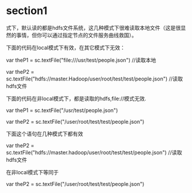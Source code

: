 # section1

式下，默认读的都是hdfs文件系统，这几种模式下很难读取本地文件（这是很显然的事情，但你可以通过指定节点的文件服务曲线救国）。

下面的代码在local模式下有效，在其它模式下无效：

var theP1 = sc.textFile\("file:///usr/test/people.json"\)  //读取本地

var theP2 = sc.textFile\("hdfs://master.Hadoop/user/root/test/test/people.json"\) //读取hdfs文件

下面的代码在非local模式下，都是读取的hdfs,file://模式无效.

var theP1 = sc.textFile\("/usr/test/people.json"\)  

var theP2 = sc.textFile\("/user/root/test/test/people.json"\)

下面这个语句在几种模式下都有效

var theP2 = sc.textFile\("hdfs://master.hadoop/user/root/test/test/people.json"\) //读取hdfs文件

在非local模式下等同于

var theP2 = sc.textFile\("/user/root/test/test/people.json"\)



